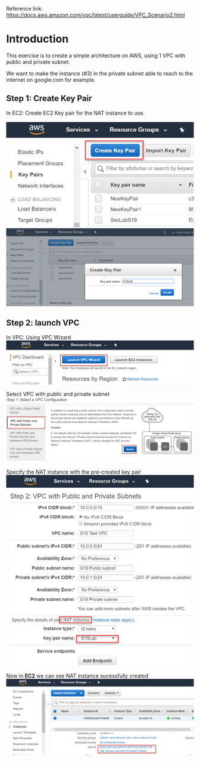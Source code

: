 Reference link: https://docs.aws.amazon.com/vpc/latest/userguide/VPC_Scenario2.html

# Introduction
This exercise is to create a simple architecture on AWS, using 1 VPC with public and private subnet.

We want to make the instance (#3) in the private subnet able to reach to the internet on google.com for example.

## Step 1: Create Key Pair 
In EC2: Create EC2 Key pair for the NAT instance to use.

<img src="image/AWSimg1.png" width=600>
<img src="image/AWSimg2.png" width=600>

## Step 2: launch VPC
In VPC: Using VPC Wizard
![](image/AWSimg3.png)

Select VPC with public and private subnet
![](image/AWSimg4.png)

Specify the NAT instance with the pre-created key pair
![](image/AWSimg5.png)

Now in **EC2** we can see NAT instance sucessfully created
![](image/AWSimg6.png)



